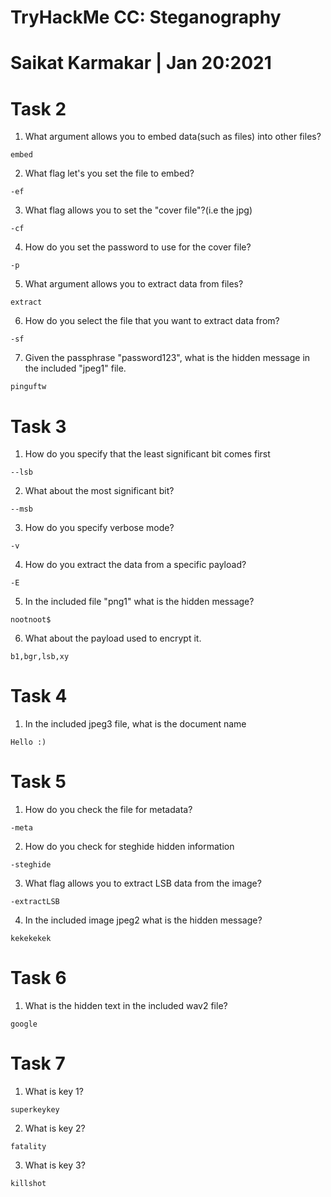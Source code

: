 # TryHackMe CC: Steganography


# Saikat Karmakar | Jan 20:2021


# Task 2 
1. What argument allows you to embed data(such as files) into other files?
```
embed
```
2. What flag let's you set the file to embed?
```
-ef
```
3. What flag allows you to set the "cover file"?(i.e  the jpg)
```
-cf
```
4. How do you set the password to use for the cover file?
```
-p
```
5. What argument allows you to extract data from files?
```
extract
```
6. How do you select the file that you want to extract data from?
```
-sf
```
7. Given the passphrase "password123", what is the hidden message in the  	 included "jpeg1" file.
```
pinguftw
```

# Task 3
1. How do you specify that the least significant bit comes first
```
--lsb
```
2. What about the most significant bit?
```
--msb
```
3. How do you specify verbose mode?
```
-v
```
4. How do you extract the data from a specific payload?
```
-E
```
5. In the included file "png1" what is the hidden message?
```
nootnoot$
```
6. What about the payload used to encrypt it.
```
b1,bgr,lsb,xy
```

# Task 4
1. In the included jpeg3 file, what is the document name
```
Hello :)
```

# Task 5 
1. How do you check the file for metadata?
```
-meta
```
2. How do you check for steghide hidden information
```
-steghide
```
3. What flag allows you to extract LSB data from the image?
```
-extractLSB 
```
4. In the included image jpeg2 what is the hidden message?
```
kekekekek
```

# Task 6 
1. What is the hidden text in the included wav2 file?
```
google
```

# Task 7 
1. What is key 1?
```
superkeykey
```
2. What is key 2?
```
fatality
```
3. What is key 3?
```
killshot
```